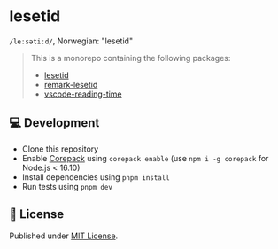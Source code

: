# lesetid

`/leːsətiːd/`, Norwegian: "lesetid"

> This is a monorepo containing the following packages:
> - [lesetid](./packages/lesetid)
> - [remark-lesetid](./packages/remark-lesetid)
> - [vscode-reading-time](./apps/vscode)

## 💻 Development

- Clone this repository
- Enable [Corepack](https://github.com/nodejs/corepack) using `corepack enable` (use `npm i -g corepack` for Node.js < 16.10)
- Install dependencies using `pnpm install`
- Run tests using `pnpm dev`


## 📄 License

Published under [MIT License](./LICENSE).
